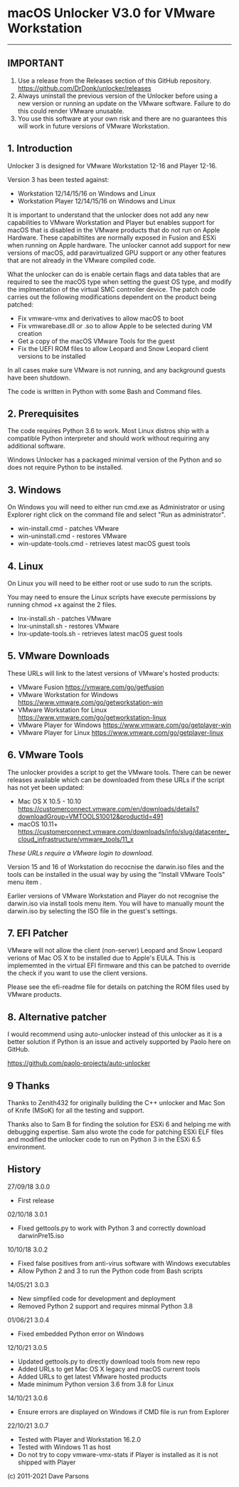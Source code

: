 # macOS Unlocker V3.0 for VMware Workstation


---
**IMPORTANT**
---
1. Use a release from the Releases section of this GitHub repository. https://github.com/DrDonk/unlocker/releases
2. Always uninstall the previous version of the Unlocker before using a new version or 
running an update on the VMware software. Failure to do this could render VMware unusable. 
3. You use this software at your own risk and there are no guarantees this will work 
in future versions of VMware Workstation.

## 1. Introduction
Unlocker 3 is designed for VMware Workstation 12-16 and Player 12-16.

Version 3 has been tested against:

* Workstation 12/14/15/16 on Windows and Linux
* Workstation Player 12/14/15/16 on Windows and Linux


It is important to understand that the unlocker does not add any new capabilities to VMware Workstation and Player
but enables support for macOS that is disabled in the VMware products that do not run on Apple Hardware. 
These capabiltiites are normally exposed in Fusion and ESXi when running on Apple hardware. The unlocker cannot add 
support for new versions of macOS, add paravirtualized GPU support or any other features that are not already in the
VMware compiled code.

What the unlocker can do is enable certain flags and data tables that are required to see the macOS type when setting 
the guest OS type, and modify the implmentation of the virtual SMC controller device.
The patch code carries out the following modifications dependent on the product
being patched:

* Fix vmware-vmx and derivatives to allow macOS to boot
* Fix vmwarebase.dll or .so to allow Apple to be selected during VM creation
* Get a copy of the macOS VMware Tools for the guest
* Fix the UEFI ROM files to allow Leopard and Snow Leopard client versions to be installed

In all cases make sure VMware is not running, and any background guests have been shutdown.

The code is written in Python with some Bash and Command files.

## 2. Prerequisites
The code requires Python 3.6 to work. Most Linux distros ship with a compatible
Python interpreter and should work without requiring any additional software.

Windows Unlocker has a packaged minimal version of the Python and so does not require Python to be installed.


## 3. Windows
On Windows you will need to either run cmd.exe as Administrator or using
Explorer right click on the command file and select "Run as administrator".

- win-install.cmd   - patches VMware
- win-uninstall.cmd - restores VMware
- win-update-tools.cmd  - retrieves latest macOS guest tools

## 4. Linux
On Linux you will need to be either root or use sudo to run the scripts.

You may need to ensure the Linux scripts have execute permissions
by running chmod +x against the 2 files.

- lnx-install.sh   - patches VMware
- lnx-uninstall.sh - restores VMware
- lnx-update-tools.sh  - retrieves latest macOS guest tools
   

## 5. VMware Downloads

These URLs will link to the latest versions of VMware's hosted products:

* VMware Fusion https://vmware.com/go/getfusion
* VMware Workstation for Windows https://www.vmware.com/go/getworkstation-win
* VMware Workstation for Linux https://www.vmware.com/go/getworkstation-linux
* VMware Player for Windows https://www.vmware.com/go/getplayer-win
* VMware Player for Linux https://www.vmware.com/go/getplayer-linux

## 6. VMware Tools
The unlocker provides a script to get the VMware tools. There can be newer releases available which can be downloaded
from these URLs if the script has not yet been updated:

* Mac OS X 10.5 - 10.10 https://customerconnect.vmware.com/en/downloads/details?downloadGroup=VMTOOLS10012&productId=491
* macOS 10.11+ https://customerconnect.vmware.com/downloads/info/slug/datacenter_cloud_infrastructure/vmware_tools/11_x

_These URLs require a VMware login to download._

Version 15 and 16 of Workstation do recocnise the darwin.iso files and the tools can be installed in the usual way by 
using the "Install VMware Tools" menu item .

Earlier versions of VMware Workstation and Player do not recognise the darwin.iso via install tools menu item.
You will have to manually mount the darwin.iso by selecting the ISO file in the guest's settings.

## 7. EFI Patcher

VMware will not allow the client (non-server) Leopard and Snow Leopard verions of Mac OS X to be installed due to 
Apple's EULA. This is implememted in the virtual EFI firmware and this can be patched to override the check if you 
want to use the client versions.

Please see the efi-readme file for details on patching the ROM files used by VMware products.

## 8. Alternative patcher
I would recommend using auto-unlocker instead of this unlocker as it is a better solution if Python is an issue and
actively supported by Paolo here on GitHub.

https://github.com/paolo-projects/auto-unlocker


## 9 Thanks
Thanks to Zenith432 for originally building the C++ unlocker and Mac Son of Knife
(MSoK) for all the testing and support.

Thanks also to Sam B for finding the solution for ESXi 6 and helping me with
debugging expertise. Sam also wrote the code for patching ESXi ELF files and
modified the unlocker code to run on Python 3 in the ESXi 6.5 environment.


## History
27/09/18 3.0.0
- First release

02/10/18 3.0.1
- Fixed gettools.py to work with Python 3 and correctly download darwinPre15.iso

10/10/18 3.0.2 
- Fixed false positives from anti-virus software with Windows executables   
- Allow Python 2 and 3 to run the Python code from Bash scripts

14/05/21 3.0.3
- New simpfiled code for development and deployment
- Removed Python 2 support and requires minmal Python 3.8

01/06/21 3.0.4
- Fixed embedded Python error on Windows

12/10/21 3.0.5
- Updated gettools.py to directly download tools from new repo
- Added URLs to get Mac OS X legacy and macOS current tools
- Added URLs to get latest VMware hosted products
- Made minimum Python version 3.6 from 3.8 for Linux

14/10/21 3.0.6
- Ensure errors are displayed on Windows if CMD file is run from Explorer

22/10/21 3.0.7
- Tested with Player and Workstation 16.2.0
- Tested with Windows 11 as host
- Do not try to copy vmware-vmx-stats if Player is installed as it is not shipped with Player

(c) 2011-2021 Dave Parsons
